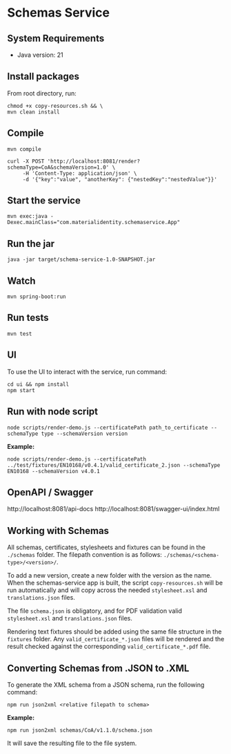 # Schemas Service

## System Requirements
- Java version: 21

## Install packages

From root directory, run:

```shell
chmod +x copy-resources.sh && \
mvn clean install
```

## Compile

`mvn compile`

```
curl -X POST 'http://localhost:8081/render?schemaType=CoA&schemaVersion=1.0' \
     -H 'Content-Type: application/json' \
     -d '{"key":"value", "anotherKey": {"nestedKey":"nestedValue"}}'
```

## Start the service

`mvn exec:java -Dexec.mainClass="com.materialidentity.schemaservice.App"`

## Run the jar

`java -jar target/schema-service-1.0-SNAPSHOT.jar`

## Watch

`mvn spring-boot:run`

## Run tests

```shell
mvn test
```

## UI

To use the UI to interact with the service, run command:
```shell
cd ui && npm install
npm start
```

## Run with node script
```shell
node scripts/render-demo.js --certificatePath path_to_certificate --schemaType type --schemaVersion version
```

**Example:**
```shell
node scripts/render-demo.js --certificatePath ../test/fixtures/EN10168/v0.4.1/valid_certificate_2.json --schemaType EN10168 --schemaVersion v4.0.1
```

## OpenAPI / Swagger

http://localhost:8081/api-docs
http://localhost:8081/swagger-ui/index.html

## Working with Schemas

All schemas, certificates, stylesheets and fixtures can be found in the `./schemas` folder.
The filepath convention is as follows: `./schemas/<schema-type>/<version>/`.

To add a new version, create a new folder with the version as the name. When the schemas-service app is built,
the script `copy-resources.sh` will be run automatically and will copy across the needed `stylesheet.xsl` and `translations.json` files.

The file `schema.json` is obligatory, and for PDF validation valid `stylesheet.xsl` and `translations.json` files.

Rendering text fixtures should be added using the same file structure in the `fixtures` folder. Any `valid_certificate_*.json` files will be rendered and the result checked against the corresponding `valid_certificate_*.pdf` file.

## Converting Schemas from .JSON to .XML

To generate the XML schema from a JSON schema, run the following command:

```shell
npm run json2xml <relative filepath to schema>
```

**Example:**
```shell
npm run json2xml schemas/CoA/v1.1.0/schema.json
```

It will save the resulting file to the file system.
